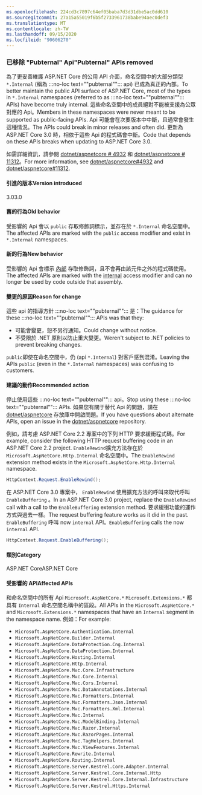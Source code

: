 ```yaml
---
ms.openlocfilehash: 224cd3c7897c64ef05baba7d3d31dbe5ac0dd610
ms.sourcegitcommit: 27a15a55019f6b5f2733961738babe94aec0def3
ms.translationtype: MT
ms.contentlocale: zh-TW
ms.lasthandoff: 09/15/2020
ms.locfileid: "90606270"
---
```

### <a name="pubternal-apis-removed"></a><span data-ttu-id="8a060-101">已移除 "Pubternal" Api</span><span class="sxs-lookup"><span data-stu-id="8a060-101">"Pubternal" APIs removed</span></span>

<span data-ttu-id="8a060-102">為了更妥善維護 ASP.NET Core 的公用 API 介面，命名空間中的大部分類型 `*.Internal` (稱為 :::no-loc text="\"pubternal\""::: api) 已成為真正的內部。</span><span class="sxs-lookup"><span data-stu-id="8a060-102">To better maintain the public API surface of ASP.NET Core, most of the types in `*.Internal` namespaces (referred to as :::no-loc text="\"pubternal\""::: APIs) have become truly internal.</span></span> <span data-ttu-id="8a060-103">這些命名空間中的成員絕對不能被支援為公眾對應的 Api。</span><span class="sxs-lookup"><span data-stu-id="8a060-103">Members in these namespaces were never meant to be supported as public-facing APIs.</span></span> <span data-ttu-id="8a060-104">Api 可能會在次要版本中中斷，且通常會發生這種情況。</span><span class="sxs-lookup"><span data-stu-id="8a060-104">The APIs could break in minor releases and often did.</span></span> <span data-ttu-id="8a060-105">更新為 ASP.NET Core 3.0 時，相依于這些 Api 的程式碼會中斷。</span><span class="sxs-lookup"><span data-stu-id="8a060-105">Code that depends on these APIs breaks when updating to ASP.NET Core 3.0.</span></span>

<span data-ttu-id="8a060-106">如需詳細資訊，請參閱 [dotnet/aspnetcore # 4932](https://github.com/dotnet/aspnetcore/issues/4932) 和 [dotnet/aspnetcore # 11312](https://github.com/dotnet/aspnetcore/issues/11312)。</span><span class="sxs-lookup"><span data-stu-id="8a060-106">For more information, see [dotnet/aspnetcore#4932](https://github.com/dotnet/aspnetcore/issues/4932) and [dotnet/aspnetcore#11312](https://github.com/dotnet/aspnetcore/issues/11312).</span></span>

#### <a name="version-introduced"></a><span data-ttu-id="8a060-107">引進的版本</span><span class="sxs-lookup"><span data-stu-id="8a060-107">Version introduced</span></span>

<span data-ttu-id="8a060-108">3.0</span><span class="sxs-lookup"><span data-stu-id="8a060-108">3.0</span></span>

#### <a name="old-behavior"></a><span data-ttu-id="8a060-109">舊的行為</span><span class="sxs-lookup"><span data-stu-id="8a060-109">Old behavior</span></span>

<span data-ttu-id="8a060-110">受影響的 Api 會以 `public` 存取修飾詞標示，並存在於 `*.Internal` 命名空間中。</span><span class="sxs-lookup"><span data-stu-id="8a060-110">The affected APIs are marked with the `public` access modifier and exist in `*.Internal` namespaces.</span></span>

#### <a name="new-behavior"></a><span data-ttu-id="8a060-111">新的行為</span><span class="sxs-lookup"><span data-stu-id="8a060-111">New behavior</span></span>

<span data-ttu-id="8a060-112">受影響的 Api 會標示 [內部](../../../../docs/csharp/language-reference/keywords/internal.md) 存取修飾詞，且不會再由該元件之外的程式碼使用。</span><span class="sxs-lookup"><span data-stu-id="8a060-112">The affected APIs are marked with the [internal](../../../../docs/csharp/language-reference/keywords/internal.md) access modifier and can no longer be used by code outside that assembly.</span></span>

#### <a name="reason-for-change"></a><span data-ttu-id="8a060-113">變更的原因</span><span class="sxs-lookup"><span data-stu-id="8a060-113">Reason for change</span></span>

<span data-ttu-id="8a060-114">這些 api 的指導方針 :::no-loc text="\"pubternal\""::: 是：</span><span class="sxs-lookup"><span data-stu-id="8a060-114">The guidance for these :::no-loc text="\"pubternal\""::: APIs was that they:</span></span>

* <span data-ttu-id="8a060-115">可能會變更，恕不另行通知。</span><span class="sxs-lookup"><span data-stu-id="8a060-115">Could change without notice.</span></span>
* <span data-ttu-id="8a060-116">不受限於 .NET 原則以防止重大變更。</span><span class="sxs-lookup"><span data-stu-id="8a060-116">Weren't subject to .NET policies to prevent breaking changes.</span></span>

<span data-ttu-id="8a060-117">`public`即使在命名空間中，仍 (api `*.Internal`) 對客戶感到混淆。</span><span class="sxs-lookup"><span data-stu-id="8a060-117">Leaving the APIs `public` (even in the `*.Internal` namespaces) was confusing to customers.</span></span>

#### <a name="recommended-action"></a><span data-ttu-id="8a060-118">建議的動作</span><span class="sxs-lookup"><span data-stu-id="8a060-118">Recommended action</span></span>

<span data-ttu-id="8a060-119">停止使用這些 :::no-loc text="\"pubternal\""::: api。</span><span class="sxs-lookup"><span data-stu-id="8a060-119">Stop using these :::no-loc text="\"pubternal\""::: APIs.</span></span> <span data-ttu-id="8a060-120">如果您有關于替代 Api 的問題，請在 [dotnet/aspnetcore](https://github.com/dotnet/aspnetcore/issues) 存放庫中開啟問題。</span><span class="sxs-lookup"><span data-stu-id="8a060-120">If you have questions about alternate APIs, open an issue in the [dotnet/aspnetcore](https://github.com/dotnet/aspnetcore/issues) repository.</span></span>

<span data-ttu-id="8a060-121">例如，請考慮 ASP.NET Core 2.2 專案中的下列 HTTP 要求緩衝程式碼。</span><span class="sxs-lookup"><span data-stu-id="8a060-121">For example, consider the following HTTP request buffering code in an ASP.NET Core 2.2 project.</span></span> <span data-ttu-id="8a060-122">`EnableRewind`擴充方法存在於 `Microsoft.AspNetCore.Http.Internal` 命名空間中。</span><span class="sxs-lookup"><span data-stu-id="8a060-122">The `EnableRewind` extension method exists in the `Microsoft.AspNetCore.Http.Internal` namespace.</span></span>

```csharp
HttpContext.Request.EnableRewind();
```

<span data-ttu-id="8a060-123">在 ASP.NET Core 3.0 專案中， `EnableRewind` 使用擴充方法的呼叫來取代呼叫 `EnableBuffering` 。</span><span class="sxs-lookup"><span data-stu-id="8a060-123">In an ASP.NET Core 3.0 project, replace the `EnableRewind` call with a call to the `EnableBuffering` extension method.</span></span> <span data-ttu-id="8a060-124">要求緩衝功能的運作方式與過去一樣。</span><span class="sxs-lookup"><span data-stu-id="8a060-124">The request buffering feature works as it did in the past.</span></span> <span data-ttu-id="8a060-125">`EnableBuffering` 呼叫 now `internal` API。</span><span class="sxs-lookup"><span data-stu-id="8a060-125">`EnableBuffering` calls the now `internal` API.</span></span>

```csharp
HttpContext.Request.EnableBuffering();
```

#### <a name="category"></a><span data-ttu-id="8a060-126">類別</span><span class="sxs-lookup"><span data-stu-id="8a060-126">Category</span></span>

<span data-ttu-id="8a060-127">ASP.NET Core</span><span class="sxs-lookup"><span data-stu-id="8a060-127">ASP.NET Core</span></span>

#### <a name="affected-apis"></a><span data-ttu-id="8a060-128">受影響的 API</span><span class="sxs-lookup"><span data-stu-id="8a060-128">Affected APIs</span></span>

<span data-ttu-id="8a060-129">和命名空間中的所有 Api `Microsoft.AspNetCore.*` `Microsoft.Extensions.*` 都具有 `Internal` 命名空間名稱中的區段。</span><span class="sxs-lookup"><span data-stu-id="8a060-129">All APIs in the `Microsoft.AspNetCore.*` and `Microsoft.Extensions.*` namespaces that have an `Internal` segment in the namespace name.</span></span> <span data-ttu-id="8a060-130">例如：</span><span class="sxs-lookup"><span data-stu-id="8a060-130">For example:</span></span>

- `Microsoft.AspNetCore.Authentication.Internal`
- `Microsoft.AspNetCore.Builder.Internal`
- `Microsoft.AspNetCore.DataProtection.Cng.Internal`
- `Microsoft.AspNetCore.DataProtection.Internal`
- `Microsoft.AspNetCore.Hosting.Internal`
- `Microsoft.AspNetCore.Http.Internal`
- `Microsoft.AspNetCore.Mvc.Core.Infrastructure`
- `Microsoft.AspNetCore.Mvc.Core.Internal`
- `Microsoft.AspNetCore.Mvc.Cors.Internal`
- `Microsoft.AspNetCore.Mvc.DataAnnotations.Internal`
- `Microsoft.AspNetCore.Mvc.Formatters.Internal`
- `Microsoft.AspNetCore.Mvc.Formatters.Json.Internal`
- `Microsoft.AspNetCore.Mvc.Formatters.Xml.Internal`
- `Microsoft.AspNetCore.Mvc.Internal`
- `Microsoft.AspNetCore.Mvc.ModelBinding.Internal`
- `Microsoft.AspNetCore.Mvc.Razor.Internal`
- `Microsoft.AspNetCore.Mvc.RazorPages.Internal`
- `Microsoft.AspNetCore.Mvc.TagHelpers.Internal`
- `Microsoft.AspNetCore.Mvc.ViewFeatures.Internal`
- `Microsoft.AspNetCore.Rewrite.Internal`
- `Microsoft.AspNetCore.Routing.Internal`
- `Microsoft.AspNetCore.Server.Kestrel.Core.Adapter.Internal`
- `Microsoft.AspNetCore.Server.Kestrel.Core.Internal.Http`
- `Microsoft.AspNetCore.Server.Kestrel.Core.Internal.Infrastructure`
- `Microsoft.AspNetCore.Server.Kestrel.Https.Internal`

<!--

#### Affected APIs

- `N:Microsoft.AspNetCore.Authentication.Internal`
- `N:Microsoft.AspNetCore.Builder.Internal`
- `N:Microsoft.AspNetCore.DataProtection.Cng.Internal`
- `N:Microsoft.AspNetCore.DataProtection.Internal`
- `N:Microsoft.AspNetCore.Hosting.Internal`
- `N:Microsoft.AspNetCore.Http.Internal`
- `N:Microsoft.AspNetCore.Mvc.Core.Infrastructure`
- `N:Microsoft.AspNetCore.Mvc.Core.Internal`
- `N:Microsoft.AspNetCore.Mvc.Cors.Internal`
- `N:Microsoft.AspNetCore.Mvc.DataAnnotations.Internal`
- `N:Microsoft.AspNetCore.Mvc.Formatters.Internal`
- `N:Microsoft.AspNetCore.Mvc.Formatters.Json.Internal`
- `N:Microsoft.AspNetCore.Mvc.Formatters.Xml.Internal`
- `N:Microsoft.AspNetCore.Mvc.Internal`
- `N:Microsoft.AspNetCore.Mvc.ModelBinding.Internal`
- `N:Microsoft.AspNetCore.Mvc.Razor.Internal`
- `N:Microsoft.AspNetCore.Mvc.RazorPages.Internal`
- `N:Microsoft.AspNetCore.Mvc.TagHelpers.Internal`
- `N:Microsoft.AspNetCore.Mvc.ViewFeatures.Internal`
- `N:Microsoft.AspNetCore.Rewrite.Internal`
- `N:Microsoft.AspNetCore.Routing.Internal`
- `N:Microsoft.AspNetCore.Server.Kestrel.Core.Adapter.Internal`
- `N:Microsoft.AspNetCore.Server.Kestrel.Core.Internal.Http`
- `N:Microsoft.AspNetCore.Server.Kestrel.Core.Internal.Infrastructure`
- `N:Microsoft.AspNetCore.Server.Kestrel.Https.Internal`

-->
